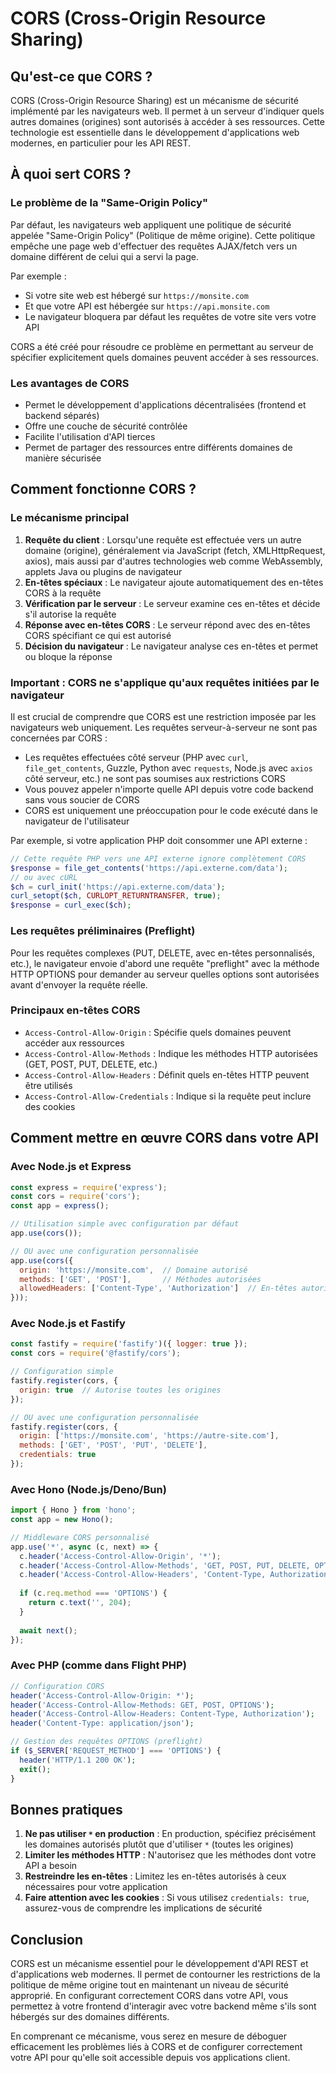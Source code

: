 # CORS (Cross-Origin Resource Sharing)

## Qu'est-ce que CORS ?

CORS (Cross-Origin Resource Sharing) est un mécanisme de sécurité implémenté par les navigateurs web. Il permet à un serveur d'indiquer quels autres domaines (origines) sont autorisés à accéder à ses ressources. Cette technologie est essentielle dans le développement d'applications web modernes, en particulier pour les API REST.

## À quoi sert CORS ?

### Le problème de la "Same-Origin Policy"

Par défaut, les navigateurs web appliquent une politique de sécurité appelée "Same-Origin Policy" (Politique de même origine). Cette politique empêche une page web d'effectuer des requêtes AJAX/fetch vers un domaine différent de celui qui a servi la page.

Par exemple :
- Si votre site web est hébergé sur `https://monsite.com`
- Et que votre API est hébergée sur `https://api.monsite.com`
- Le navigateur bloquera par défaut les requêtes de votre site vers votre API

CORS a été créé pour résoudre ce problème en permettant au serveur de spécifier explicitement quels domaines peuvent accéder à ses ressources.

### Les avantages de CORS

- Permet le développement d'applications décentralisées (frontend et backend séparés)
- Offre une couche de sécurité contrôlée
- Facilite l'utilisation d'API tierces
- Permet de partager des ressources entre différents domaines de manière sécurisée

## Comment fonctionne CORS ?

### Le mécanisme principal

1. **Requête du client** : Lorsqu'une requête est effectuée vers un autre domaine (origine), généralement via JavaScript (fetch, XMLHttpRequest, axios), mais aussi par d'autres technologies web comme WebAssembly, applets Java ou plugins de navigateur
2. **En-têtes spéciaux** : Le navigateur ajoute automatiquement des en-têtes CORS à la requête
3. **Vérification par le serveur** : Le serveur examine ces en-têtes et décide s'il autorise la requête
4. **Réponse avec en-têtes CORS** : Le serveur répond avec des en-têtes CORS spécifiant ce qui est autorisé
5. **Décision du navigateur** : Le navigateur analyse ces en-têtes et permet ou bloque la réponse

### Important : CORS ne s'applique qu'aux requêtes initiées par le navigateur

Il est crucial de comprendre que CORS est une restriction imposée par les navigateurs web uniquement. Les requêtes serveur-à-serveur ne sont pas concernées par CORS :

- Les requêtes effectuées côté serveur (PHP avec `curl`, `file_get_contents`, Guzzle, Python avec `requests`, Node.js avec `axios` côté serveur, etc.) ne sont pas soumises aux restrictions CORS
- Vous pouvez appeler n'importe quelle API depuis votre code backend sans vous soucier de CORS
- CORS est uniquement une préoccupation pour le code exécuté dans le navigateur de l'utilisateur

Par exemple, si votre application PHP doit consommer une API externe :
```php
// Cette requête PHP vers une API externe ignore complètement CORS
$response = file_get_contents('https://api.externe.com/data');
// ou avec cURL
$ch = curl_init('https://api.externe.com/data');
curl_setopt($ch, CURLOPT_RETURNTRANSFER, true);
$response = curl_exec($ch);
```

### Les requêtes préliminaires (Preflight)

Pour les requêtes complexes (PUT, DELETE, avec en-têtes personnalisés, etc.), le navigateur envoie d'abord une requête "preflight" avec la méthode HTTP OPTIONS pour demander au serveur quelles options sont autorisées avant d'envoyer la requête réelle.

### Principaux en-têtes CORS

- `Access-Control-Allow-Origin` : Spécifie quels domaines peuvent accéder aux ressources
- `Access-Control-Allow-Methods` : Indique les méthodes HTTP autorisées (GET, POST, PUT, DELETE, etc.)
- `Access-Control-Allow-Headers` : Définit quels en-têtes HTTP peuvent être utilisés
- `Access-Control-Allow-Credentials` : Indique si la requête peut inclure des cookies

## Comment mettre en œuvre CORS dans votre API

### Avec Node.js et Express

```javascript
const express = require('express');
const cors = require('cors');
const app = express();

// Utilisation simple avec configuration par défaut
app.use(cors());

// OU avec une configuration personnalisée
app.use(cors({
  origin: 'https://monsite.com',  // Domaine autorisé
  methods: ['GET', 'POST'],       // Méthodes autorisées
  allowedHeaders: ['Content-Type', 'Authorization']  // En-têtes autorisés
}));
```

### Avec Node.js et Fastify

```javascript
const fastify = require('fastify')({ logger: true });
const cors = require('@fastify/cors');

// Configuration simple
fastify.register(cors, {
  origin: true  // Autorise toutes les origines
});

// OU avec une configuration personnalisée
fastify.register(cors, {
  origin: ['https://monsite.com', 'https://autre-site.com'],
  methods: ['GET', 'POST', 'PUT', 'DELETE'],
  credentials: true
});
```

### Avec Hono (Node.js/Deno/Bun)

```javascript
import { Hono } from 'hono';
const app = new Hono();

// Middleware CORS personnalisé
app.use('*', async (c, next) => {
  c.header('Access-Control-Allow-Origin', '*');
  c.header('Access-Control-Allow-Methods', 'GET, POST, PUT, DELETE, OPTIONS');
  c.header('Access-Control-Allow-Headers', 'Content-Type, Authorization');
  
  if (c.req.method === 'OPTIONS') {
    return c.text('', 204);
  }
  
  await next();
});
```

### Avec PHP (comme dans Flight PHP)

```php
// Configuration CORS
header('Access-Control-Allow-Origin: *');
header('Access-Control-Allow-Methods: GET, POST, OPTIONS');
header('Access-Control-Allow-Headers: Content-Type, Authorization');
header('Content-Type: application/json');

// Gestion des requêtes OPTIONS (preflight)
if ($_SERVER['REQUEST_METHOD'] === 'OPTIONS') {
  header('HTTP/1.1 200 OK');
  exit();
}
```

## Bonnes pratiques

1. **Ne pas utiliser `*` en production** : En production, spécifiez précisément les domaines autorisés plutôt que d'utiliser `*` (toutes les origines)
2. **Limiter les méthodes HTTP** : N'autorisez que les méthodes dont votre API a besoin
3. **Restreindre les en-têtes** : Limitez les en-têtes autorisés à ceux nécessaires pour votre application
4. **Faire attention avec les cookies** : Si vous utilisez `credentials: true`, assurez-vous de comprendre les implications de sécurité

## Conclusion

CORS est un mécanisme essentiel pour le développement d'API REST et d'applications web modernes. Il permet de contourner les restrictions de la politique de même origine tout en maintenant un niveau de sécurité approprié. En configurant correctement CORS dans votre API, vous permettez à votre frontend d'interagir avec votre backend même s'ils sont hébergés sur des domaines différents.

En comprenant ce mécanisme, vous serez en mesure de déboguer efficacement les problèmes liés à CORS et de configurer correctement votre API pour qu'elle soit accessible depuis vos applications client. 